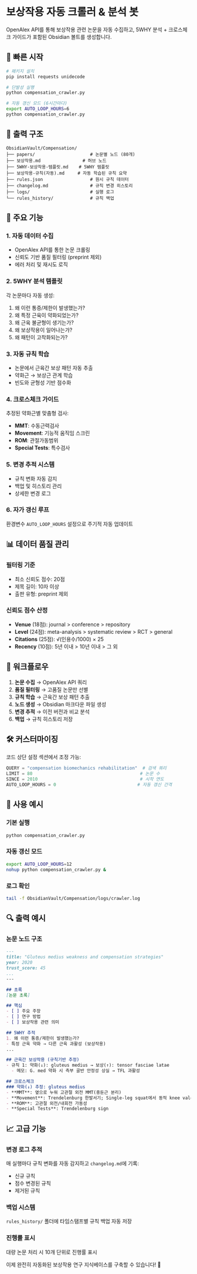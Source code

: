 # 보상작용 자동 크롤러 & 분석 봇

OpenAlex API를 통해 보상작용 관련 논문을 자동 수집하고, 5WHY 분석 + 크로스체크 가이드가 포함된 Obsidian 볼트를 생성합니다.

## 🚀 빠른 시작

```bash
# 패키지 설치
pip install requests unidecode

# 단발성 실행
python compensation_crawler.py

# 자동 갱신 모드 (6시간마다)
export AUTO_LOOP_HOURS=6
python compensation_crawler.py
```

## 📁 출력 구조

```
ObsidianVault/Compensation/
├── papers/                     # 논문별 노드 (80개)
├── 보상작용.md                # 허브 노드
├── 5WHY-보상작용-템플릿.md    # 5WHY 템플릿
├── 보상작용-규칙(자동).md     # 자동 학습된 규칙 요약
├── rules.json                  # 원시 규칙 데이터
├── changelog.md                # 규칙 변경 히스토리
├── logs/                       # 실행 로그
└── rules_history/              # 규칙 백업
```

## 🔧 주요 기능

### 1. 자동 데이터 수집
- OpenAlex API를 통한 논문 크롤링
- 신뢰도 기반 품질 필터링 (preprint 제외)
- 에러 처리 및 재시도 로직

### 2. 5WHY 분석 템플릿
각 논문마다 자동 생성:
1. 왜 이런 통증/제한이 발생했는가?
2. 왜 특정 근육이 약화되었는가?
3. 왜 근육 불균형이 생기는가?
4. 왜 보상작용이 일어나는가?
5. 왜 패턴이 고착화되는가?

### 3. 자동 규칙 학습
- 논문에서 근육간 보상 패턴 자동 추출
- 약화근 → 보상근 관계 학습
- 빈도와 균형성 기반 점수화

### 4. 크로스체크 가이드
추정된 약화근별 맞춤형 검사:
- **MMT**: 수동근력검사
- **Movement**: 기능적 움직임 스크린
- **ROM**: 관절가동범위
- **Special Tests**: 특수검사

### 5. 변경 추적 시스템
- 규칙 변화 자동 감지
- 백업 및 히스토리 관리
- 상세한 변경 로그

### 6. 자가 갱신 루프
환경변수 `AUTO_LOOP_HOURS` 설정으로 주기적 자동 업데이트

## 📊 데이터 품질 관리

### 필터링 기준
- 최소 신뢰도 점수: 20점
- 제목 길이: 10자 이상
- 출판 유형: preprint 제외

### 신뢰도 점수 산정
- **Venue** (18점): journal > conference > repository
- **Level** (24점): meta-analysis > systematic review > RCT > general
- **Citations** (25점): √(인용수/1000) × 25
- **Recency** (10점): 5년 이내 > 10년 이내 > 그 외

## 🔄 워크플로우

1. **논문 수집** → OpenAlex API 쿼리
2. **품질 필터링** → 고품질 논문만 선별
3. **규칙 학습** → 근육간 보상 패턴 추출
4. **노드 생성** → Obsidian 마크다운 파일 생성
5. **변경 추적** → 이전 버전과 비교 분석
6. **백업** → 규칙 히스토리 저장

## 🛠️ 커스터마이징

코드 상단 설정 섹션에서 조정 가능:

```python
QUERY = "compensation biomechanics rehabilitation"  # 검색 쿼리
LIMIT = 80                                         # 논문 수
SINCE = 2010                                       # 시작 연도
AUTO_LOOP_HOURS = 0                               # 자동 갱신 간격
```

## 📝 사용 예시

### 기본 실행
```bash
python compensation_crawler.py
```

### 자동 갱신 모드
```bash
export AUTO_LOOP_HOURS=12
nohup python compensation_crawler.py &
```

### 로그 확인
```bash
tail -f ObsidianVault/Compensation/logs/crawler.log
```

## 🔍 출력 예시

### 논문 노드 구조
```markdown
---
title: "Gluteus medius weakness and compensation strategies"
year: 2020
trust_score: 45
...
---

## 초록
[논문 초록]

## 핵심
- [ ] 주요 주장
- [ ] 연구 방법
- [ ] 보상작용 관련 의미

## 5WHY 추적
1. 왜 이런 통증/제한이 발생했는가?
- 특정 근육 약화 → 다른 근육 과활성 (보상작용)
...

## 근육간 보상작용 (규칙기반 추정)
- 규칙 1: 약화(↓): gluteus medius → 보상(↑): tensor fasciae latae
  - 메모: G. med 약화 시 측부 골반 안정성 상실 → TFL 과활성

## 크로스체크
### 약화(↓) 추정: gluteus medius
- **MMT**: 옆으로 누워 고관절 외전 MMT(중둔근 분리)
- **Movement**: Trendelenburg 한발서기; Single-leg squat에서 동적 knee valgus 관찰
- **ROM**: 고관절 외전/내회전 가동성
- **Special Tests**: Trendelenburg sign
```

## 📈 고급 기능

### 변경 로그 추적
매 실행마다 규칙 변화를 자동 감지하고 `changelog.md`에 기록:
- 신규 규칙
- 점수 변경된 규칙
- 제거된 규칙

### 백업 시스템
`rules_history/` 폴더에 타임스탬프별 규칙 백업 자동 저장

### 진행률 표시
대량 논문 처리 시 10개 단위로 진행률 표시

이제 완전히 자동화된 보상작용 연구 지식베이스를 구축할 수 있습니다! 🎯